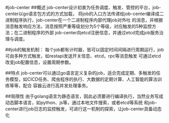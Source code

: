 #job-center
##概述
job-center设计初衷为任务调度、触发、管控的平台，job-center以go语言包方式的方式加载，
将job的入口方法传递给job-center编译成二进制程序执行，job-center在一个二进制程序内部代理job对外吐
的消息，并根据消息触发响应方法，消息按照严重等级划分为5个等级，对应触发的5种监控方法；在二进制程序的外部
job-center向etcd注册信息，并通过etcd完成job服务治理与调度。

##job的触发机制：
每个job都有计时器，皆可以固定时间间隔进行周期运行，job可由多种方式触发，如restapi发送开关信息、etcd，rpc等消息触发
可通过etcd改变job配置信息，设置周期参数。

##特点
job-center可以通过go语言定义复杂的job，适合完成定期、多触发的任务模型，如CICD任务、爬虫程序的执行、大数据的定期计算、人工智能的算法训练等等，配合
容器云进行高并发处理事务。

##局限性
由于golang语言为静态语言，因此必须要进行编译执行，当然业务写成动态脚本语言，如python、js等，通过本地文件搜索，或者etcd等系统
和job-center进行job日志的监控触发，可进行这一机制的探索，让job-center具备动态化
